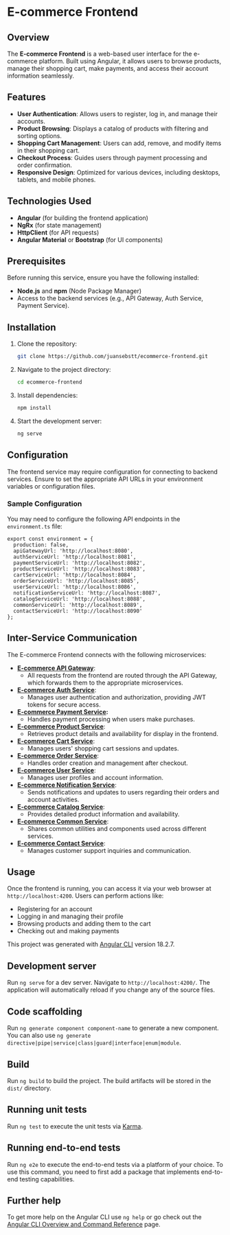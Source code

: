 # E-commerce Frontend

## Overview

The **E-commerce Frontend** is a web-based user interface for the e-commerce platform. Built using Angular, it allows users to browse products, manage their shopping cart, make payments, and access their account information seamlessly.

## Features

- **User Authentication**: Allows users to register, log in, and manage their accounts.
- **Product Browsing**: Displays a catalog of products with filtering and sorting options.
- **Shopping Cart Management**: Users can add, remove, and modify items in their shopping cart.
- **Checkout Process**: Guides users through payment processing and order confirmation.
- **Responsive Design**: Optimized for various devices, including desktops, tablets, and mobile phones.

## Technologies Used

- **Angular** (for building the frontend application)
- **NgRx** (for state management)
- **HttpClient** (for API requests)
- **Angular Material** or **Bootstrap** (for UI components)

## Prerequisites

Before running this service, ensure you have the following installed:

- **Node.js** and **npm** (Node Package Manager)
- Access to the backend services (e.g., API Gateway, Auth Service, Payment Service).

## Installation

1. Clone the repository:

    ```bash
    git clone https://github.com/juansebstt/ecommerce-frontend.git
    ```

2. Navigate to the project directory:

    ```bash
    cd ecommerce-frontend
    ```

3. Install dependencies:

    ```bash
    npm install
    ```

4. Start the development server:

    ```bash
    ng serve
    ```


## Configuration

The frontend service may require configuration for connecting to backend services. Ensure to set the appropriate API URLs in your environment variables or configuration files.

### Sample Configuration

You may need to configure the following API endpoints in the `environment.ts` file:

```tsx
export const environment = {
  production: false,
  apiGatewayUrl: 'http://localhost:8080',
  authServiceUrl: 'http://localhost:8081',
  paymentServiceUrl: 'http://localhost:8082',
  productServiceUrl: 'http://localhost:8083',
  cartServiceUrl: 'http://localhost:8084',
  orderServiceUrl: 'http://localhost:8085',
  userServiceUrl: 'http://localhost:8086',
  notificationServiceUrl: 'http://localhost:8087',
  catalogServiceUrl: 'http://localhost:8088',
  commonServiceUrl: 'http://localhost:8089',
  contactServiceUrl: 'http://localhost:8090'
};

```

## Inter-Service Communication

The E-commerce Frontend connects with the following microservices:

- **[E-commerce API Gateway](https://github.com/juansebstt/ecommerce-api-gateway)**:
  - All requests from the frontend are routed through the API Gateway, which forwards them to the appropriate microservices.
- **[E-commerce Auth Service](https://github.com/juansebstt/ecommerce-auth-service)**:
  - Manages user authentication and authorization, providing JWT tokens for secure access.
- **[E-commerce Payment Service](https://github.com/juansebstt/ecommerce-payment-service):**
  - Handles payment processing when users make purchases.
- **[E-commerce Product Service](https://github.com/juansebstt/ecommerce-product-service)**:
  - Retrieves product details and availability for display in the frontend.
- **[E-commerce Cart Service](https://github.com/juansebstt/ecommerce-cart-service)**:
  - Manages users' shopping cart sessions and updates.
- **[E-commerce Order Service](https://github.com/juansebstt/ecommerce-order-service)**:
  - Handles order creation and management after checkout.
- **[E-commerce User Service](https://github.com/juansebstt/ecommerce-user-service)**:
  - Manages user profiles and account information.
- **[E-commerce Notification Service](https://github.com/juansebstt/ecommerce-notification-service)**:
  - Sends notifications and updates to users regarding their orders and account activities.
- **[E-commerce Catalog Service](https://github.com/juansebstt/ecommerce-catalog-service)**:
  - Provides detailed product information and availability.
- **[E-commerce Common Service](https://github.com/juansebstt/ecommerce-common-service)**:
  - Shares common utilities and components used across different services.
- **[E-commerce Contact Service](https://github.com/juansebstt/ecommerce-contact-service)**:
  - Manages customer support inquiries and communication.

## Usage

Once the frontend is running, you can access it via your web browser at `http://localhost:4200`. Users can perform actions like:

- Registering for an account
- Logging in and managing their profile
- Browsing products and adding them to the cart
- Checking out and making payments


This project was generated with [Angular CLI](https://github.com/angular/angular-cli) version 18.2.7.

## Development server

Run `ng serve` for a dev server. Navigate to `http://localhost:4200/`. The application will automatically reload if you change any of the source files.

## Code scaffolding

Run `ng generate component component-name` to generate a new component. You can also use `ng generate directive|pipe|service|class|guard|interface|enum|module`.

## Build

Run `ng build` to build the project. The build artifacts will be stored in the `dist/` directory.

## Running unit tests

Run `ng test` to execute the unit tests via [Karma](https://karma-runner.github.io).

## Running end-to-end tests

Run `ng e2e` to execute the end-to-end tests via a platform of your choice. To use this command, you need to first add a package that implements end-to-end testing capabilities.

## Further help

To get more help on the Angular CLI use `ng help` or go check out the [Angular CLI Overview and Command Reference](https://angular.dev/tools/cli) page.

